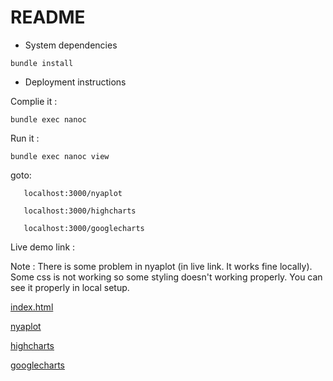 # README


* System dependencies

`bundle install`

* Deployment instructions

Complie it :

`bundle exec nanoc`

Run it :

`bundle exec nanoc view`

goto:

```
   localhost:3000/nyaplot

   localhost:3000/highcharts

   localhost:3000/googlecharts

```

Live demo link :

Note : There is some problem in nyaplot (in live link. It works fine locally). Some css is not working so some styling doesn't working properly. You can see it properly in local setup.

[index.html](https://Sciruby.github.io/daru-view/spec/dummy_nanoc/output/)


[nyaplot](https://Sciruby.github.io/daru-view/spec/dummy_nanoc/output/nyaplot)

[highcharts](https://Sciruby.github.io/daru-view/spec/dummy_nanoc/output/highcharts)

[googlecharts](https://Sciruby.github.io/daru-view/spec/dummy_nanoc/output/googlecharts)
